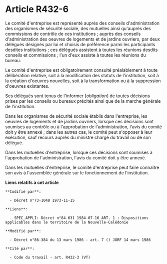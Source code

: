 # Article R432-6

Le comité d'entreprise est représenté auprès des conseils d'administration des organismes de sécurité sociale, des mutuelles
ainsi qu'auprès des commissions de contrôle de ces institutions ; auprès des conseils d'administration des oeuvres de
logements et de jardins ouvriers, par deux délégués désignés par lui et choisis de préférence parmi les participants desdites
institutions ; ces délégués assistent à toutes les réunions desdits conseils et commissions ; l'un d'eux assiste à toutes les
réunions du bureau.

Le comité d'entreprise est obligatoirement consulté préalablement à toute délibération relative, soit à la modification des
statuts de l'institution, soit à la création d'oeuvres nouvelles, soit à la transformation ou à la suppression d'oeuvres
existantes.

Ses délégués sont tenus de l'informer [*obligation*] de toutes décisions prises par les conseils ou bureaux précités ainsi
que de la marche générale de l'institution.

Dans les organismes de sécurité sociale établis dans l'entreprise, les oeuvres de logements et de jardins ouvriers, lorsque
ces décisions sont soumises au contrôle ou à l'approbation de l'administration, l'avis du comité doit y être annexé ; dans
les autres cas, le comité peut s'opposer à leur exécution, sauf recours auprès du ministre chargé du travail ou de son
délégué.

Dans les mutuelles d'entreprise, lorsque ces décisions sont soumises à l'approbation de l'administration, l'avis du comité
doit y être annexé.

Dans les mutuelles d'entreprise, le comité d'entreprise peut faire connaître son avis à l'assemblée générale sur le
fonctionnement de l'institution.

**Liens relatifs à cet article**

	**Codifié par**:

	  - Décret n°73-1048 1973-11-15

	**Liens**:

	  - SPEC_APPLI: Décret n°84-631 1984-07-16 ART. 1 : Dispositions applicables dans le territoire de la Nouvelle-Calédonie

	**Modifié par**:

	  - Décret n°86-384 du 13 mars 1986 - art. 7 () JORF 14 mars 1986

	**Cité par**:

	  - Code du travail - art. R432-3 (VT)

